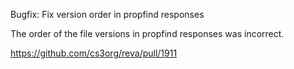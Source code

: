 Bugfix: Fix version order in propfind responses 

The order of the file versions in propfind responses was incorrect.

https://github.com/cs3org/reva/pull/1911
